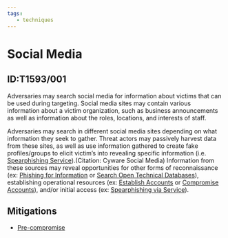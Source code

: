 ```yaml
---
tags:
   - techniques
---
```

# Social Media
## ID:T1593/001
Adversaries may search social media for information about victims that can be used during targeting. Social media sites may contain various information about a victim organization, such as business announcements as well as information about the roles, locations, and interests of staff.

Adversaries may search in different social media sites depending on what information they seek to gather. Threat actors may passively harvest data from these sites, as well as use information gathered to create fake profiles/groups to elicit victim’s into revealing specific information (i.e. [Spearphishing Service](techniques/T1598/001)).(Citation: Cyware Social Media) Information from these sources may reveal opportunities for other forms of reconnaissance (ex: [Phishing for Information](techniques/T1598) or [Search Open Technical Databases](techniques/T1596)), establishing operational resources (ex: [Establish Accounts](techniques/T1585) or [Compromise Accounts](techniques/T1586)), and/or initial access (ex: [Spearphishing via Service](techniques/T1566/003)).
## Mitigations
* [Pre-compromise](mitigations/M1056)
